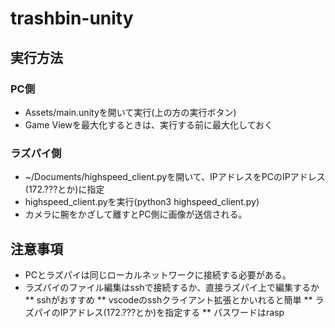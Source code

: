 # trashbin-unity

## 実行方法
### PC側
* Assets/main.unityを開いて実行(上の方の実行ボタン)
* Game Viewを最大化するときは、実行する前に最大化しておく

### ラズパイ側
* ~/Documents/highspeed_client.pyを開いて、IPアドレスをPCのIPアドレス(172.???とか)に指定
* highspeed_client.pyを実行(python3 highspeed_client.py)
* カメラに腕をかざして離すとPC側に画像が送信される。

## 注意事項
* PCとラズパイは同じローカルネットワークに接続する必要がある。
* ラズパイのファイル編集はsshで接続するか、直接ラズパイ上で編集するか
** sshがおすすめ
** vscodeのsshクライアント拡張とかいれると簡単
** ラズパイのIPアドレス(172.???とか)を指定する
** パスワードはrasp
